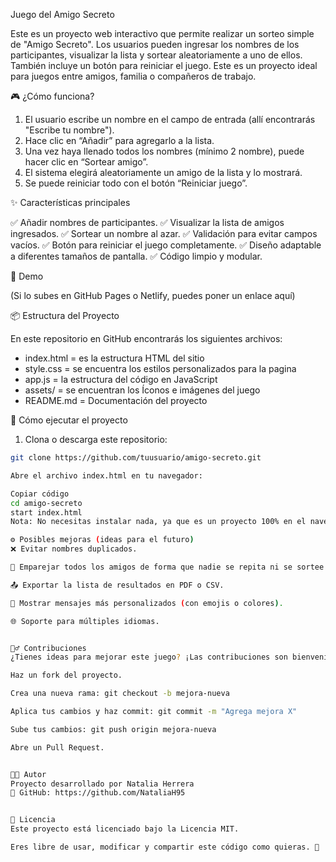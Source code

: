 Juego del Amigo Secreto

Este es un proyecto web interactivo que permite realizar un sorteo simple de "Amigo Secreto". Los usuarios pueden ingresar los nombres de los participantes, visualizar la lista y sortear aleatoriamente a uno de ellos.
También incluye un botón para reiniciar el juego. Este es un proyecto ideal para juegos entre amigos, familia o compañeros de trabajo.


🎮 ¿Cómo funciona?

1. El usuario escribe un nombre en el campo de entrada (allí encontrarás "Escribe tu nombre").
2. Hace clic en “Añadir” para agregarlo a la lista.
3. Una vez haya llenado todos los nombres (mínimo 2 nombre), puede hacer clic en “Sortear amigo”.
4. El sistema elegirá aleatoriamente un amigo de la lista y lo mostrará.
5. Se puede reiniciar todo con el botón “Reiniciar juego”.


✨ Características principales

✅ Añadir nombres de participantes.
✅ Visualizar la lista de amigos ingresados.
✅ Sortear un nombre al azar.
✅ Validación para evitar campos vacíos.
✅ Botón para reiniciar el juego completamente.
✅ Diseño adaptable a diferentes tamaños de pantalla.
✅ Código limpio y modular.


🧪 Demo

(Si lo subes en GitHub Pages o Netlify, puedes poner un enlace aquí)


📦 Estructura del Proyecto

En este repositorio en GitHub encontrarás los siguientes archivos:

- index.html = es la estructura HTML del sitio
- style.css = se encuentra los estilos personalizados para la pagina
- app.js = la estructura del código en JavaScript
- assets/ = se encuentran los Íconos e imágenes del juego
- README.md = Documentación del proyecto


🚀 Cómo ejecutar el proyecto

1. Clona o descarga este repositorio:

```bash
git clone https://github.com/tuusuario/amigo-secreto.git

Abre el archivo index.html en tu navegador:

Copiar código
cd amigo-secreto
start index.html
Nota: No necesitas instalar nada, ya que es un proyecto 100% en el navegador.

⚙️ Posibles mejoras (ideas para el futuro)
❌ Evitar nombres duplicados.

🔄 Emparejar todos los amigos de forma que nadie se repita ni se sortee a sí mismo.

📤 Exportar la lista de resultados en PDF o CSV.

💬 Mostrar mensajes más personalizados (con emojis o colores).

🌐 Soporte para múltiples idiomas.


🙋‍♂️ Contribuciones
¿Tienes ideas para mejorar este juego? ¡Las contribuciones son bienvenidas!

Haz un fork del proyecto.

Crea una nueva rama: git checkout -b mejora-nueva

Aplica tus cambios y haz commit: git commit -m "Agrega mejora X"

Sube tus cambios: git push origin mejora-nueva

Abre un Pull Request.


👨‍💻 Autor
Proyecto desarrollado por Natalia Herrera
🐙 GitHub: https://github.com/NataliaH95


📄 Licencia
Este proyecto está licenciado bajo la Licencia MIT.

Eres libre de usar, modificar y compartir este código como quieras. 🎉


